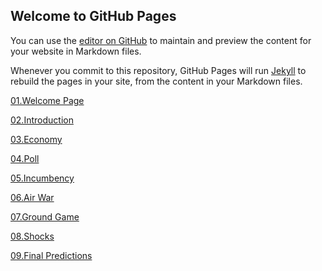 ## Welcome to GitHub Pages

You can use the [editor on GitHub](https://github.com/fyohannes/Data_Elections/edit/master/README.md) to maintain and preview the content for your website in Markdown files.

Whenever you commit to this repository, GitHub Pages will run [Jekyll](https://jekyllrb.com/) to rebuild the pages in your site, from the content in your Markdown files.

[01.Welcome Page](WelcomePage.md)

[02.Introduction](intro.md)

[03.Economy](Economy.md)

[04.Poll](Poll.md)

[05.Incumbency](Incumbency.md)

[06.Air War](AirWar.md)

[07.Ground Game](GroundGame.md)

[08.Shocks](Shocks.md)

[09.Final Predictions](FinalPredictions.md)
